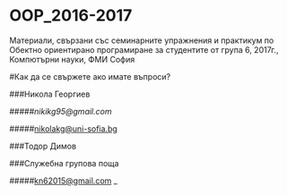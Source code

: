 # OOP_2016-2017
Материали, свързани със семинарните упражнения и практикум по Обектно ориентирано програмиране за студентите от група 6, 2017г., Компютърни науки, ФМИ София

#Как да се свържете ако имате въпроси?

###Никола Георгиев 

#####_nikikg95@gmail.com_

#####nikolakg@uni-sofia.bg

###Тодор Димов 

###Служебна групова поща

#####kn62015@gmail.com _

